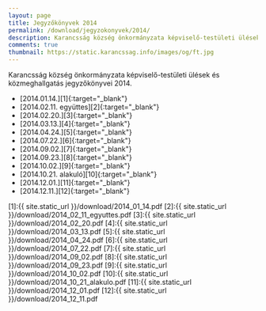 ```yaml
---
layout: page
title: Jegyzőkönyvek 2014
permalink: /download/jegyzokonyvek/2014/
description: Karancsság község önkormányzata képviselő-testületi ülések és közmeghallgatás jegyzőkönyvei 2014.
comments: true
thumbnail: https://static.karancssag.info/images/og/ft.jpg
---
```


Karancsság község önkormányzata képviselő-testületi ülések és közmeghallgatás jegyzőkönyvei 2014.

+ [2014.01.14.][1]{:target="_blank"}
+ [2014.02.11. együttes][2]{:target="_blank"}
+ [2014.02.20.][3]{:target="_blank"}
+ [2014.03.13.][4]{:target="_blank"}
+ [2014.04.24.][5]{:target="_blank"}
+ [2014.07.22.][6]{:target="_blank"}
+ [2014.09.02.][7]{:target="_blank"}
+ [2014.09.23.][8]{:target="_blank"}
+ [2014.10.02.][9]{:target="_blank"}
+ [2014.10.21. alakuló][10]{:target="_blank"}
+ [2014.12.01.][11]{:target="_blank"}
+ [2014.12.11.][12]{:target="_blank"}


[1]:{{ site.static_url }}/download/2014_01_14.pdf
[2]:{{ site.static_url }}/download/2014_02_11_egyuttes.pdf
[3]:{{ site.static_url }}/download/2014_02_20.pdf
[4]:{{ site.static_url }}/download/2014_03_13.pdf
[5]:{{ site.static_url }}/download/2014_04_24.pdf
[6]:{{ site.static_url }}/download/2014_07_22.pdf
[7]:{{ site.static_url }}/download/2014_09_02.pdf
[8]:{{ site.static_url }}/download/2014_09_23.pdf
[9]:{{ site.static_url }}/download/2014_10_02.pdf
[10]:{{ site.static_url }}/download/2014_10_21_alakulo.pdf
[11]:{{ site.static_url }}/download/2014_12_01.pdf
[12]:{{ site.static_url }}/download/2014_12_11.pdf
